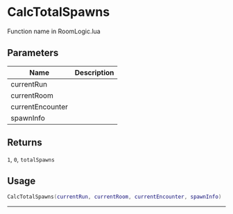 # CalcTotalSpawns

Function name in RoomLogic.lua

## Parameters

| Name             | Description |
| ---------------- | ----------- |
| currentRun       |             |
| currentRoom      |             |
| currentEncounter |             |
| spawnInfo        |             |

## Returns

`1`, `0`, `totalSpawns`

## Usage

```lua
CalcTotalSpawns(currentRun, currentRoom, currentEncounter, spawnInfo)
```

---
